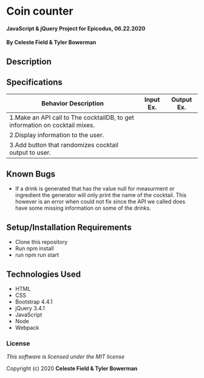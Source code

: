 # Coin counter

#### JavaScript & jQuery Project for Epicodus, 06.22.2020

#### By **Celeste Field & Tyler Bowerman**

## Description



## Specifications

|   Behavior Description   |  Input Ex.   |        Output Ex.        |
|------------------------------|--------------|--------------------------|
| 1.Make an API call to The cocktailDB, to get information on cocktail mixes.
| 2.Display information to the user.
| 3.Add button that randomizes cocktail output to user.

## Known Bugs
* If a drink is generated that has the value null for measurment or ingredient the generator will only print the name of the cocktail. This however is an error when could not fix since the API we called does have some missing information on some of the drinks.


## Setup/Installation Requirements

* Clone this repository
* Run npm install
* run npm run start

## Technologies Used

* HTML
* CSS
* Bootstrap 4.4.1
* jQuery 3.4.1
* JavaScript
* Node
* Webpack


### License

*This software is licensed under the MIT license*

Copyright (c) 2020 **Celeste Field & Tyler Bowerman**
